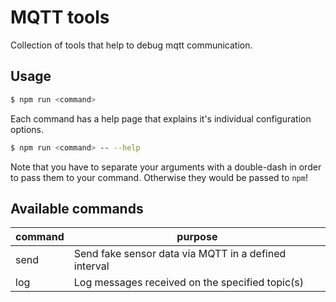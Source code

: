 # MQTT tools

Collection of tools that help to debug mqtt communication.

## Usage

```sh
$ npm run <command>
```

Each command has a help page that explains it's individual configuration options.

```sh
$ npm run <command> -- --help
```

Note that you have to separate your arguments with a double-dash in order to pass them to your command. Otherwise they would be passed to `npm`!

## Available commands

|command|purpose|
|-|-|
|send|Send fake sensor data via MQTT in a defined interval|
|log|Log messages received on the specified topic(s)|